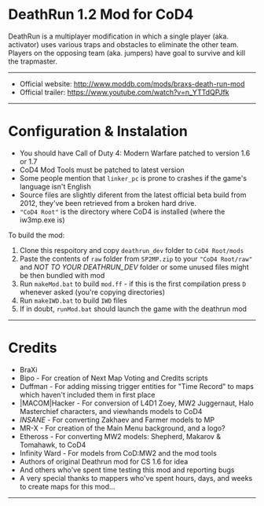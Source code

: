 # DeathRun 1.2 Mod for CoD4

DeathRun is a multiplayer modification in which a single player (aka. activator) uses various traps and obstacles to eliminate the other team.
Players on the opposing team (aka. jumpers) have goal to survive and kill the trapmaster.

<hr>

- Official website: http://www.moddb.com/mods/braxs-death-run-mod
- Official trailer: https://www.youtube.com/watch?v=n_YTTdQPJfk


<hr>

# Configuration & Instalation

* You should have Call of Duty 4: Modern Warfare patched to version 1.6 or 1.7
* CoD4 Mod Tools must be patched to latest version
* Some people mention that `linker_pc` is prone to crashes if the game's language isn't English
* Source files are slightly diferent from the latest official beta build from 2012, they've been retrieved from a broken hard drive.
* `"CoD4 Root"` is the directory where CoD4 is installed (where the iw3mp.exe is)

To build the mod:

1. Clone this respoitory and copy `deathrun_dev` folder to `CoD4 Root/mods`
2. Paste the contents of `raw` folder from `SP2MP.zip` to your `"CoD4 Root/raw"` and *NOT TO YOUR DEATHRUN_DEV* folder or some unused files might be then bundled with mod
3. Run `makeMod.bat` to build `mod.ff` - if this is the first compilation press `D` whenever asked (you're copying directories)
4. Run `makeIWD.bat` to build `IWD` files
5. If in doubt, `runMod.bat` should launch the game with the deathrun mod

<hr>

# Credits

- BraXi
- Bipo - For creation of Next Map Voting and Credits scripts
- Duffman - For adding missing trigger entities for "Time Record" to maps which haven't included them in first place
- |MACOM|Hacker - For conversion of L4D1 Zoey, MW2 Juggernaut, Halo Masterchief characters, and viewhands models to CoD4
- _INSANE_ - For converting Zakhaev and Farmer models to MP
- MR-X - For creation of the Main Menu background, and a logo?
- Etheross - For converting MW2 models: Shepherd, Makarov & Tomahawk, to CoD4
- Infinity Ward - For models from CoD:MW2 and the mod tools
- Authors of original Deathrun mod for CS 1.6 for idea
- And others who've spent time testing this mod and reporting bugs
- A very special thanks to mappers who've spent hours, days, and weeks to create maps for this mod...

<hr>
